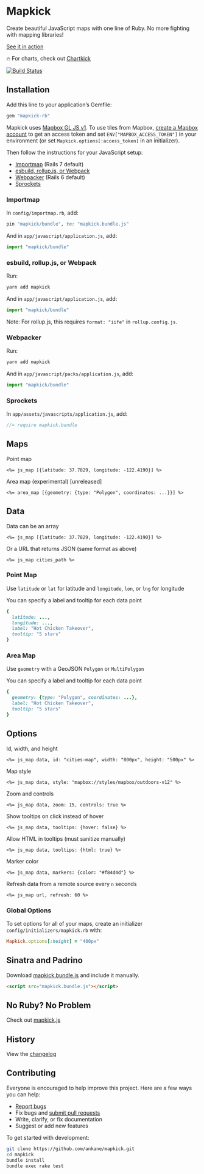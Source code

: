 # Mapkick

Create beautiful JavaScript maps with one line of Ruby. No more fighting with mapping libraries!

[See it in action](https://chartkick.com/mapkick)

:fire: For charts, check out [Chartkick](https://chartkick.com)

[![Build Status](https://github.com/ankane/mapkick/workflows/build/badge.svg?branch=master)](https://github.com/ankane/mapkick/actions)

## Installation

Add this line to your application’s Gemfile:

```ruby
gem "mapkick-rb"
```

Mapkick uses [Mapbox GL JS v1](https://github.com/mapbox/mapbox-gl-js/tree/v1.13.3). To use tiles from Mapbox, [create a Mapbox account](https://account.mapbox.com/auth/signup/) to get an access token and set `ENV["MAPBOX_ACCESS_TOKEN"]` in your environment (or set `Mapkick.options[:access_token]` in an initializer).

Then follow the instructions for your JavaScript setup:

- [Importmap](#importmap) (Rails 7 default)
- [esbuild, rollup.js, or Webpack](#esbuild-rollupjs-or-webpack)
- [Webpacker](#webpacker) (Rails 6 default)
- [Sprockets](#sprockets)

### Importmap

In `config/importmap.rb`, add:

```ruby
pin "mapkick/bundle", to: "mapkick.bundle.js"
```

And in `app/javascript/application.js`, add:

```js
import "mapkick/bundle"
```

### esbuild, rollup.js, or Webpack

Run:

```sh
yarn add mapkick
```

And in `app/javascript/application.js`, add:

```js
import "mapkick/bundle"
```

Note: For rollup.js, this requires `format: "iife"` in `rollup.config.js`.

### Webpacker

Run:

```sh
yarn add mapkick
```

And in `app/javascript/packs/application.js`, add:

```js
import "mapkick/bundle"
```

### Sprockets

In `app/assets/javascripts/application.js`, add:

```js
//= require mapkick.bundle
```

## Maps

Point map

```erb
<%= js_map [{latitude: 37.7829, longitude: -122.4190}] %>
```

Area map (experimental) [unreleased]

```erb
<%= area_map [{geometry: {type: "Polygon", coordinates: ...}}] %>
```

## Data

Data can be an array

```erb
<%= js_map [{latitude: 37.7829, longitude: -122.4190}] %>
```

Or a URL that returns JSON (same format as above)

```erb
<%= js_map cities_path %>
```

### Point Map

Use `latitude` or `lat` for latitude and `longitude`, `lon`, or `lng` for longitude

You can specify a label and tooltip for each data point

```ruby
{
  latitude: ...,
  longitude: ...,
  label: "Hot Chicken Takeover",
  tooltip: "5 stars"
}
```

### Area Map

Use `geometry` with a GeoJSON `Polygon` or `MultiPolygon`

You can specify a label and tooltip for each data point

```ruby
{
  geometry: {type: "Polygon", coordinates: ...},
  label: "Hot Chicken Takeover",
  tooltip: "5 stars"
}
```

## Options

Id, width, and height

```erb
<%= js_map data, id: "cities-map", width: "800px", height: "500px" %>
```

Map style

```erb
<%= js_map data, style: "mapbox://styles/mapbox/outdoors-v12" %>
```

Zoom and controls

```erb
<%= js_map data, zoom: 15, controls: true %>
```

Show tooltips on click instead of hover

```erb
<%= js_map data, tooltips: {hover: false} %>
```

Allow HTML in tooltips (must sanitize manually)

```erb
<%= js_map data, tooltips: {html: true} %>
```

Marker color

```erb
<%= js_map data, markers: {color: "#f84d4d"} %>
```

Refresh data from a remote source every `n` seconds

```erb
<%= js_map url, refresh: 60 %>
```

### Global Options

To set options for all of your maps, create an initializer `config/initializers/mapkick.rb` with:

```ruby
Mapkick.options[:height] = "400px"
```

## Sinatra and Padrino

Download [mapkick.bundle.js](https://raw.githubusercontent.com/ankane/mapkick/master/vendor/assets/javascripts/mapkick.bundle.js) and include it manually.

```html
<script src="mapkick.bundle.js"></script>
```

## No Ruby? No Problem

Check out [mapkick.js](https://github.com/ankane/mapkick.js)

## History

View the [changelog](CHANGELOG.md)

## Contributing

Everyone is encouraged to help improve this project. Here are a few ways you can help:

- [Report bugs](https://github.com/ankane/mapkick/issues)
- Fix bugs and [submit pull requests](https://github.com/ankane/mapkick/pulls)
- Write, clarify, or fix documentation
- Suggest or add new features

To get started with development:

```sh
git clone https://github.com/ankane/mapkick.git
cd mapkick
bundle install
bundle exec rake test
```
